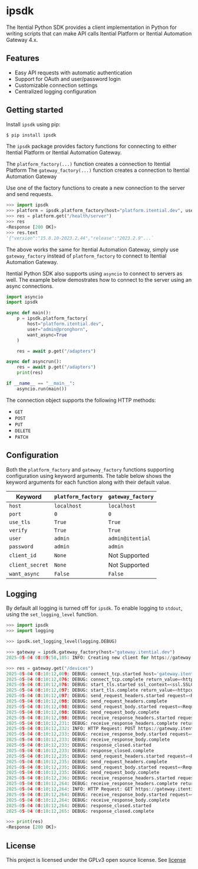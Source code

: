 # ipsdk

The Itential Python SDK provides a client implementation in Python for writing
scripts that can make API calls Itential Platform or Itential Automation
Gateway 4.x.

## Features

- Easy API requests with automatic authentication
- Support for OAuth and user/password login
- Customizable connection settings
- Centralized logging configuration

## Getting started

Install `ipsdk` using pip:

```python
$ pip install ipsdk
```

The `ipsdk` package provides factory functions for connecting to either
Itential Platform or Itential Automation Gateway.

The `platform_factory(...)` function creates a connection to Itential Platform
The `gateway_factory(...)` function creates a connection to Itential Automation Gateway

Use one of the factory functions to create a new connection to the server
and send requests.

```python
>>> import ipsdk
>>> platform = ipsdk.platform_factory(host="platform.itential.dev", user="admin@pronghorn")
>>> res = platform.get("/health/server")
>>> res
<Response [200 OK]>
>>> res.text
'{"version":"15.8.10-2023.2.44","release":"2023.2.9"...`
```

The above works the same for Itential Automation Gateway, simply use
`gateway_factory` instead of `platform_factory` to connect to Itential
Automation Gateway.

Itential Python SDK also supports using `asyncio` to connect to servers as
well.  The example below demostrates how to connect to the server using an
async connections.

```python
import asyncio
import ipsdk

async def main():
    p = ipsdk.platform_factory(
        host="platform.itential.dev",
        user="admin@pronghorn",
        want_async=True
    )

    res = await p.get("/adapters")

async def asyncrun():
    res = await p.get("/adapters")
    print(res)

if __name__ == "__main__":
    asyncio.run(main())
```

The connection object supports the following HTTP methods:

- `GET`
- `POST`
- `PUT`
- `DELETE`
- `PATCH`

## Configuration

Both the `platform_factory` and `gateway_factory` functions supporting
configuration using keyword arguments.  The table below shows the keyword
arguments for each function along with their default value.

 | Keyword         | `platform_factory` | `gateway_factory` |
 |-----------------|--------------------|-------------------|
 | `host`          | `localhost`        | `localhost`       |
 | `port`          | `0`                | `0`               |
 | `use_tls`       | `True`             | `True`            |
 | `verify`        | `True`             | `True`            |
 | `user`          | `admin`            | `admin@itential`  |
 | `password`      | `admin`            | `admin`           |
 | `client_id`     | `None`             | Not Supported     |
 | `client_secret` | `None`             | Not Supported     |
 | `want_async`    | `False`            | `False`           |

## Logging

By default all logging is turned off for `ipsdk`.  To enable logging to
`stdout`, using the `set_logging_level` function.

```python
>>> import ipsdk
>>> import logging

>>> ipsdk.set_logging_level(logging.DEBUG)

>>> gateway = ipsdk.gateway_factory(host="gateway.itential.dev")
2025-05-04 08:09:58,105: INFO: Creating new client for https://gateway.itential.dev/api/v2.0

>>> res = gateway.get("/devices")
2025-05-04 08:10:12,009: DEBUG: connect_tcp.started host='gateway.itential.dev' port=443 local_address=None timeout=5.0 socket_options=None
2025-05-04 08:10:12,076: DEBUG: connect_tcp.complete return_value=<httpcore._backends.sync.SyncStream object at 0x7fcb6cdcc980>
2025-05-04 08:10:12,076: DEBUG: start_tls.started ssl_context=<ssl.SSLContext object at 0x7fcb6cf22a80> server_hostname='gateway.itential.dev' timeout=5.0
2025-05-04 08:10:12,097: DEBUG: start_tls.complete return_value=<httpcore._backends.sync.SyncStream object at 0x7fcb6cdd4910>
2025-05-04 08:10:12,097: DEBUG: send_request_headers.started request=<Request [b'POST']>
2025-05-04 08:10:12,098: DEBUG: send_request_headers.complete
2025-05-04 08:10:12,098: DEBUG: send_request_body.started request=<Request [b'POST']>
2025-05-04 08:10:12,098: DEBUG: send_request_body.complete
2025-05-04 08:10:12,098: DEBUG: receive_response_headers.started request=<Request [b'POST']>
2025-05-04 08:10:12,231: DEBUG: receive_response_headers.complete return_value=(b'HTTP/1.1', 200, b'OK', [(b'Date', b'Sun, 04 May 2025 12:10:12 GMT'), (b'Content-Type', b'application/json'), (b'Transfer-Encoding', b'chunked'), (b'Connection', b'keep-alive'), (b'Server', b'cloudflare'), (b'Last-Modified', b'2025-05-04 12:10:12.220779'), (b'Cache-Control', b'no-store, no-cache, must-revalidate, post-check=0, pre-check=0, max-age=0'), (b'Pragma', b'no-cache'), (b'Expires', b'-1'), (b'X-Frame-Options', b'DENY'), (b'X-Xss-Protection', b'1'), (b'X-Content-Type-Options', b'nosniff'), (b'Cf-Cache-Status', b'DYNAMIC'), (b'Content-Encoding', b'gzip'), (b'Set-Cookie', b'AutomationGatewayToken=NzQ3NS42MzM2NTcxMzYyNDg=; HttpOnly; Path=/'), (b'CF-RAY', b'93a7e4c1a9626abf-RDU'), (b'alt-svc', b'h3=":443"; ma=86400')])
2025-05-04 08:10:12,232: INFO: HTTP Request: POST https://gateway.itential.dev/api/v2.0/login "HTTP/1.1 200 OK"
2025-05-04 08:10:12,233: DEBUG: receive_response_body.started request=<Request [b'POST']>
2025-05-04 08:10:12,233: DEBUG: receive_response_body.complete
2025-05-04 08:10:12,233: DEBUG: response_closed.started
2025-05-04 08:10:12,233: DEBUG: response_closed.complete
2025-05-04 08:10:12,235: DEBUG: send_request_headers.started request=<Request [b'GET']>
2025-05-04 08:10:12,235: DEBUG: send_request_headers.complete
2025-05-04 08:10:12,235: DEBUG: send_request_body.started request=<Request [b'GET']>
2025-05-04 08:10:12,235: DEBUG: send_request_body.complete
2025-05-04 08:10:12,236: DEBUG: receive_response_headers.started request=<Request [b'GET']>
2025-05-04 08:10:12,264: DEBUG: receive_response_headers.complete return_value=(b'HTTP/1.1', 200, b'OK', [(b'Date', b'Sun, 04 May 2025 12:10:12 GMT'), (b'Content-Type', b'application/json'), (b'Transfer-Encoding', b'chunked'), (b'Connection', b'keep-alive'), (b'Server', b'cloudflare'), (b'Last-Modified', b'2025-05-04 12:10:12.253899'), (b'Cache-Control', b'no-store, no-cache, must-revalidate, post-check=0, pre-check=0, max-age=0'), (b'Pragma', b'no-cache'), (b'Expires', b'-1'), (b'X-Frame-Options', b'DENY'), (b'X-Xss-Protection', b'1'), (b'X-Content-Type-Options', b'nosniff'), (b'Cf-Cache-Status', b'DYNAMIC'), (b'Content-Encoding', b'gzip'), (b'CF-RAY', b'93a7e4c279e36abf-RDU'), (b'alt-svc', b'h3=":443"; ma=86400')])
2025-05-04 08:10:12,264: INFO: HTTP Request: GET https://gateway.itential.dev/api/v2.0/devices "HTTP/1.1 200 OK"
2025-05-04 08:10:12,264: DEBUG: receive_response_body.started request=<Request [b'GET']>
2025-05-04 08:10:12,264: DEBUG: receive_response_body.complete
2025-05-04 08:10:12,264: DEBUG: response_closed.started
2025-05-04 08:10:12,265: DEBUG: response_closed.complete

>>> print(res)
<Response [200 OK]>
```

## License

This project is licensed under the GPLv3 open source license.  See
[license](LICENSE)
